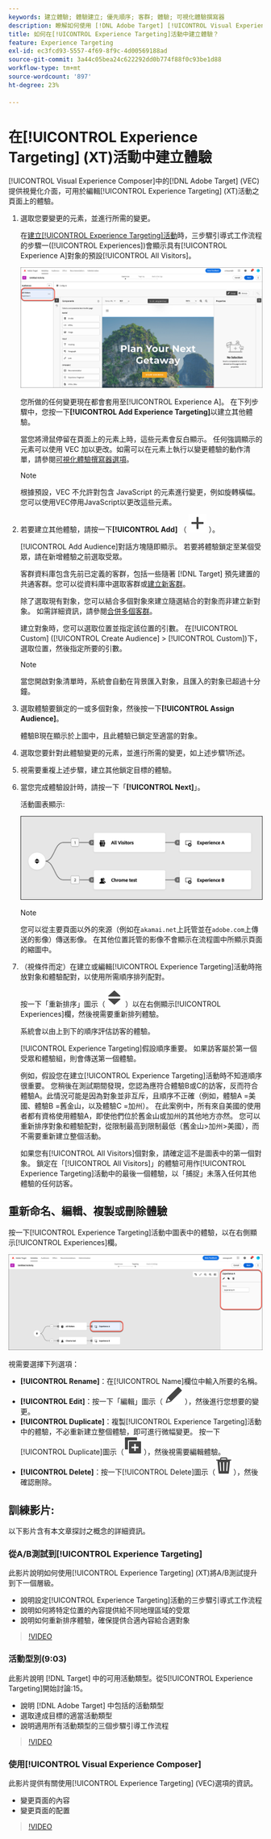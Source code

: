 ```yaml
---
keywords: 建立體驗; 體驗建立; 優先順序; 客群; 體驗; 可視化體驗撰寫器
description: 瞭解如何使用 [!DNL Adobe Target] [!UICONTROL Visual Experience Composer] (VEC)在[!UICONTROL Experience Targeting] (XT)活動中的頁面上建立和編輯體驗。
title: 如何在[!UICONTROL Experience Targeting]活動中建立體驗？
feature: Experience Targeting
exl-id: ec3fcd93-5557-4f69-8f9c-4d00569188ad
source-git-commit: 3a44c05bea24c622292dd0b774f88f0c93be1d88
workflow-type: tm+mt
source-wordcount: '897'
ht-degree: 23%

---
```


# 在[!UICONTROL Experience Targeting] (XT)活動中建立體驗

[!UICONTROL Visual Experience Composer]中的[!DNL Adobe Target] (VEC)提供視覺化介面，可用於編輯[!UICONTROL Experience Targeting] (XT)活動之頁面上的體驗。

1. 選取您要變更的元素，並進行所需的變更。

   在[建立[!UICONTROL Experience Targeting]活動](/help/main/c-activities/t-experience-target/t-xt-create/xt-create.md)時，三步驟引導式工作流程的步驟一([!UICONTROL Experiences])會顯示具有[!UICONTROL Experience A]對象的預設[!UICONTROL All Visitors]。

   ![所有訪客客群](/help/main/c-activities/t-experience-target/t-xt-create/assets/all-visitors-new.png)

   您所做的任何變更現在都會套用至[!UICONTROL Experience A]。 在下列步驟中，您按一下&#x200B;**[!UICONTROL Add Experience Targeting]**&#x200B;以建立其他體驗。

   當您將滑鼠停留在頁面上的元素上時，這些元素會反白顯示。 任何強調顯示的元素可以使用 VEC 加以更改。如需可以在元素上執行以變更體驗的動作清單，請參閱[可視化體驗撰寫器選項](/help/main/c-experiences/c-visual-experience-composer/viztarget-options.md)。

   >[!NOTE]
   >
   >根據預設，VEC 不允許對包含 JavaScript 的元素進行變更，例如旋轉橫幅。您可以使用VEC停用JavaScript以更改這些元素。

1. 若要建立其他體驗，請按一下&#x200B;**[!UICONTROL Add]** （ ![新增按鈕](/help/main/assets/icons/Add.svg) ）。

   [!UICONTROL Add Audience]對話方塊隨即顯示。 若要將體驗鎖定至某個受眾，請在新增體驗之前選取受眾。

   客群資料庫包含先前已定義的客群，包括一些隨著 [!DNL Target] 預先建置的共通客群。您可以從資料庫中選取客群或[建立新客群](/help/main/c-target/c-audiences/audiences.md#concept_65BE870D290E412D8BBF557EEA67C271)。

   除了選取現有對象，您可以結合多個對象來建立隨選結合的對象而非建立新對象。 如需詳細資訊，請參閱[合併多個客群](/help/main/c-target/combining-multiple-audiences.md#concept_A7386F1EA4394BD2AB72399C225981E5)。

   建立對象時，您可以選取位置並指定該位置的引數。 在[!UICONTROL Custom] ([!UICONTROL Create Audience] > [!UICONTROL Custom])下，選取位置，然後指定所要的引數。

   >[!NOTE]
   >
   >當您開啟對象清單時，系統會自動在背景匯入對象，且匯入的對象已超過十分鐘。

1. 選取體驗要鎖定的一或多個對象，然後按一下&#x200B;**[!UICONTROL Assign Audience]**。

   體驗B現在顯示於上圖中，且此體驗已鎖定至適當的對象。

1. 選取您要針對此體驗變更的元素，並進行所需的變更，如上述步驟1所述。

1. 視需要重複上述步驟，建立其他鎖定目標的體驗。

1. 當您完成體驗設計時，請按一下「**[!UICONTROL Next]**」。

   活動圖表顯示:

   ![XT 鎖定目標圖表](/help/main/c-activities/t-experience-target/t-xt-create/assets/xt_diagram-refresh.png)

   >[!NOTE]
   >
   >您可以從主要頁面以外的來源（例如在`akamai.net`上託管並在`adobe.com`上傳送的影像）傳送影像。 在其他位置託管的影像不會顯示在流程圖中所顯示頁面的縮圖中。

1. （視條件而定）在建立或編輯[!UICONTROL Experience Targeting]活動時拖放對象和體驗配對，以使用所需順序排列配對。

   按一下「重新排序」圖示（![重新排序圖示](/help/main/assets/icons/Reorder.svg) ）以在右側顯示[!UICONTROL Experiences]欄，然後視需要重新排列體驗。

   系統會以由上到下的順序評估訪客的體驗。

   [!UICONTROL Experience Targeting]假設順序重要。 如果訪客屬於第一個受眾和體驗組，則會傳送第一個體驗。

   例如，假設您在建立[!UICONTROL Experience Targeting]活動時不知道順序很重要。 您稍後在測試期間發現，您認為應符合體驗B或C的訪客，反而符合體驗A。此情況可能是因為對象並非互斥，且順序不正確（例如，體驗A =美國、體驗B =舊金山，以及體驗C =加州）。 在此案例中，所有來自美國的使用者都有資格使用體驗A，即使他們位於舊金山或加州的其他地方亦然。 您可以重新排序對象和體驗配對，從限制最高到限制最低（舊金山>加州>美國），而不需要重新建立整個活動。

   如果您有[!UICONTROL All Visitors]個對象，請確定這不是圖表中的第一個對象。 鎖定在「[!UICONTROL All Visitors]」的體驗可用作[!UICONTROL Experience Targeting]活動中的最後一個體驗，以「捕捉」未落入任何其他體驗的任何訪客。

## 重新命名、編輯、複製或刪除體驗

按一下[!UICONTROL Experience Targeting]活動中圖表中的體驗，以在右側顯示[!UICONTROL Experiences]欄。

![重新命名和編輯選項](/help/main/c-activities/t-experience-target/t-xt-create/assets/experience_edit-refresh.png)

視需要選擇下列選項：

* **[!UICONTROL Rename]**：在[!UICONTROL Name]欄位中輸入所要的名稱。
* **[!UICONTROL Edit]**：按一下「編輯」圖示（ ![編輯圖示](/help/main/assets/icons/Edit.svg) ），然後進行您想要的變更。
* **[!UICONTROL Duplicate]**：複製[!UICONTROL Experience Targeting]活動中的體驗，不必重新建立整個體驗，即可進行微幅變更。 按一下[!UICONTROL Duplicate]圖示（![重複圖示](/help/main/assets/icons/Duplicate.svg) ），然後視需要編輯體驗。
* **[!UICONTROL Delete]**：按一下[!UICONTROL Delete]圖示（![刪除圖示](/help/main/assets/icons/Delete.svg)），然後確認刪除。

## 訓練影片:

以下影片含有本文章探討之概念的詳細資訊。

### 從A/B測試到[!UICONTROL Experience Targeting]

此影片說明如何使用[!UICONTROL Experience Targeting] (XT)將A/B測試提升到下一個層級。

* 說明設定[!UICONTROL Experience Targeting]活動的三步驟引導式工作流程
* 說明如何將特定位置的內容提供給不同地理區域的受眾
* 說明如何重新排序體驗，確保提供合適內容給合適對象

>[!VIDEO](https://video.tv.adobe.com/v/22418/)

### 活動型別(9:03)

此影片說明 [!DNL Target] 中的可用活動類型。從5[!UICONTROL Experience Targeting]開始討論:15。

* 說明 [!DNL Adobe Target] 中包括的活動類型
* 選取達成目標的適當活動類型
* 說明適用所有活動類型的三個步驟引導工作流程

>[!VIDEO](https://video.tv.adobe.com/v/17386)

### 使用[!UICONTROL Visual Experience Composer]

此影片提供有關使用[!UICONTROL Experience Targeting] (VEC)選項的資訊。

* 變更頁面的內容
* 變更頁面的配置

>[!VIDEO](https://video.tv.adobe.com/v/17399)
